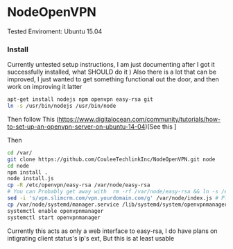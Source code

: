 # NodeOpenVPN
Tested Enviroment: Ubuntu 15.04
### Install
Currently untested setup instructions, I am just documenting after I got it successfully installed, what SHOULD do it )
Also there is a lot that can be improved, I just wanted to get something functional out the door, and then work on improving it
latter

```bash
apt-get install nodejs npm openvpn easy-rsa git
ln -s /usr/bin/nodejs /usr/bin/node
```
Then follow This (https://www.digitalocean.com/community/tutorials/how-to-set-up-an-openvpn-server-on-ubuntu-14-04)[See this ]

Then 
```bash
cd /var/
git clone https://github.com/CouleeTechlinkInc/NodeOpenVPN.git node
cd node
npm install .
node install.js
cp -R /etc/openvpn/easy-rsa /var/node/easy-rsa
# You can Probably get away with  rm -rf /var/node/easy-rsa && ln -s /etc/openvpn/easy-rsa /var/node/easy-rsa 
sed -i 's/vpn.slimcrm.com/vpn.yourdomain.com/g' /var/node/index.js # Please change vpn.yourdomain.com with what ever the url for your openvpn server is ( It can be an ip or hostname )
cp /var/node/systemd/manager.service /lib/systemd/system/openvpnmanager.service
systemctl enable openvpnmanager
systemctl start openvpnmanager
```

Currently this acts as only a web interface to easy-rsa, I do have plans on intigrating client status's ip's ext, But this is at least usable
